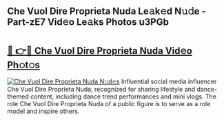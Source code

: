 ## Che Vuol Dire Proprieta Nuda Le𝚊k𝚎d N𝚞𝚍e - Part-zE7 Vid𝚎o Le𝚊ks Photos u3PGb

# <h2><a href="http://fbfg4k.evod.top/?m=Che+Vuol+Dire+Proprieta+Nuda">🔗 👉🔴 Che Vuol Dire Proprieta Nuda Vid𝚎o Ph𝚘t𝚘s</a></h2>

[![Che Vuol Dire Proprieta Nuda N𝚞d𝚎s](https://i.imgur.com/8V9OHl7.gif)](http://fbfg4k.evod.top/?m=Che+Vuol+Dire+Proprieta+Nuda)
Influential social media influencer Che Vuol Dire Proprieta Nuda, recognized for sharing lifestyle and dance-themed content, including dance trend performances and mini vlogs. The role Che Vuol Dire Proprieta Nuda of a public figure is to serve as a role model and inspire others. 
